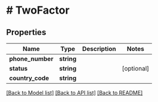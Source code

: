 # # TwoFactor

## Properties

Name | Type | Description | Notes
------------ | ------------- | ------------- | -------------
**phone_number** | **string** |  |
**status** | **string** |  | [optional]
**country_code** | **string** |  |

[[Back to Model list]](../../README.md#models) [[Back to API list]](../../README.md#endpoints) [[Back to README]](../../README.md)
